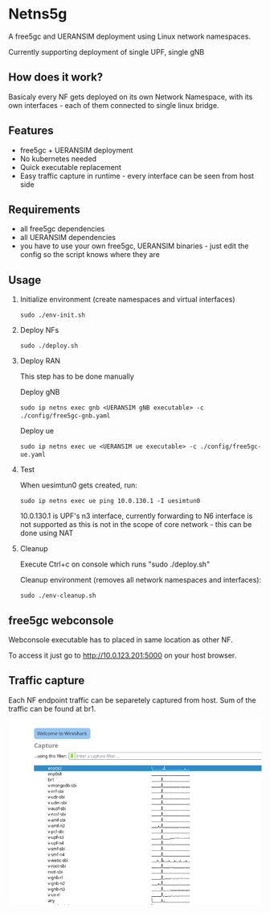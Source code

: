 # Netns5g

A free5gc and UERANSIM deployment using Linux network namespaces.

Currently supporting deployment of single UPF, single gNB

## How does it work?
Basicaly every NF gets deployed on its own Network Namespace, with its own interfaces - each of them connected to single linux bridge.
## Features

- free5gc + UERANSIM deployment
- No kubernetes needed
- Quick executable replacement
- Easy traffic capture in runtime - every interface can be seen from host side



## Requirements

- all free5gc dependencies
- all UERANSIM dependencies
- you have to use your own free5gc, UERANSIM binaries - just edit the config so the script knows where they are
## Usage

1. Initialize environment (create namespaces and virtual interfaces)

    ```
    sudo ./env-init.sh
    ```
2. Deploy NFs
    ```
    sudo ./deploy.sh
    ```
3. Deploy RAN
    
    This step has to be done manually

    Deploy gNB
    ```
    sudo ip netns exec gnb <UERANSIM gNB executable> -c ./config/free5gc-gnb.yaml
    ```
    Deploy ue
    ```
    sudo ip netns exec ue <UERANSIM ue executable> -c ./config/free5gc-ue.yaml
    ```
4. Test
    
    When uesimtun0 gets created, run:

    ```
    sudo ip netns exec ue ping 10.0.130.1 -I uesimtun0
    ```
    10.0.130.1 is UPF's n3 interface, currently forwarding to N6 interface is not supported as this is not in the scope of core network - this can be done using NAT
5. Cleanup
    
    Execute Ctrl+c on console which runs "sudo ./deploy.sh"

    Cleanup environment (removes all network namespaces and interfaces):
    ```
    sudo ./env-cleanup.sh
    ```
    
## free5gc webconsole

Webconsole executable has to placed in same location as other NF.


To access it just go to http://10.0.123.201:5000 on your host browser.

## Traffic capture

Each NF endpoint traffic can be separetely captured from host.
Sum of the traffic can be found at br1.

![Alt text](assets/traffic.png?raw=true "Traffic")

